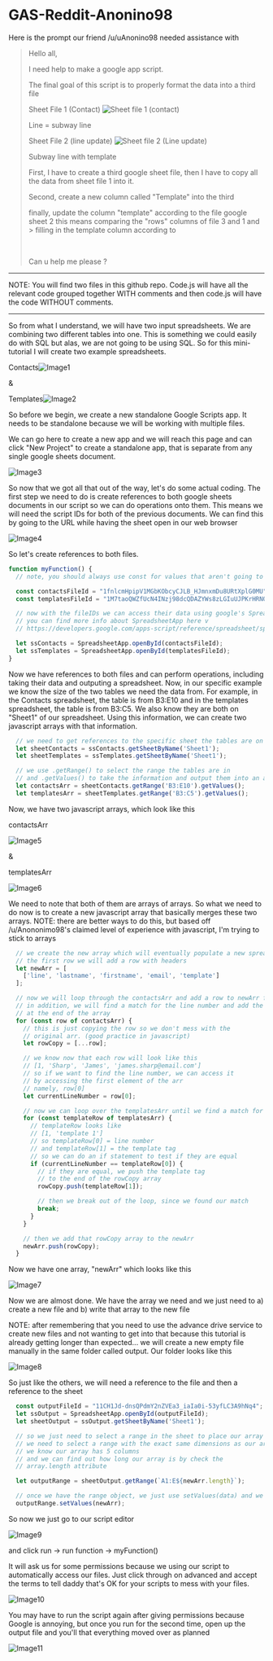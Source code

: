 # GAS-Reddit-Anonino98

Here is the prompt our friend /u/uAnonino98 needed assistance with
> 
> Hello all,
> 
> I need help to make a google app script.
> 
> The final goal of this script is to properly format the data into a third file
> 
> Sheet File 1 (Contact) ![Sheet file 1 (contact)](https://preview.redd.it/4daje3wtyr161.png?width=363&format=png&auto=webp&s=08fd3e78ad1cd61937744ab0c3bc506e5a2bca84)
> 
> Line = subway line
> 
> Sheet File 2 (line update) ![Sheet file 2 (Line update)](https://preview.redd.it/bj929918zr161.png?width=180&format=png&auto=webp&s=56a00ff02cc1010ae398535148e3629996515526)
> 
> Subway line with template
> 
> First, I have to create a third google sheet file, then I have to copy all the data from sheet file 1 into it.
> 
> Second, create a new column called "Template" into the third
> 
> finally, update the column "template" according to the file google sheet 2 this means comparing the "rows" columns of file 3 and 1 and > filling in the template column according to
> 
> ​
> 
> Can u help me please ?

----------------------------

NOTE: You will find two files in this github repo. Code.js will have all the relevant code grouped together WITH comments and then code.js will have the code WITHOUT comments.

----------------------------------


So from what I understand, we will have two input spreadsheets. We are combining two different tables into one. This is something we could easily do with SQL but alas, we are not going to be using SQL. So for this mini-tutorial I will create two example spreadsheets.

Contacts![Image1](/images/1.png)

&

Templates![Image2](/images/2.png)

So before we begin, we create a new standalone Google Scripts app. It needs to be standalone because we will be working with multiple files.

We can go here to create a new app and we will reach this page and can click "New Project" to create a standalone app, that is separate from any single google sheets document.

![Image3](/images/3.png)

So now that we got all that out of the way, let's do some actual coding. The first step we need to do is create references to both google sheets documents in our script so we can do operations onto them. This means we will need the script IDs for both of the previous documents. We can find this by going to the URL while having the sheet open in our web browser

![Image4](/images/4.png)

So let's create references to both files.

```javascript
function myFunction() {
  // note, you should always use const for values that aren't going to change

  const contactsFileId = "1fnlcmHpipV1MGbKObcyCJLB_HJmnxmDu8URtXplG0MU";
  const templatesFileId = "1M7taoQWZfUcN4INzj98dcQDAZYWs8zLGIuUJPKrHRNQ";

  // now with the fileIDs we can access their data using google's SpreadsheetApp object
  // you can find more info about SpreadsheetApp here v
  // https://developers.google.com/apps-script/reference/spreadsheet/spreadsheet-app

  let ssContacts = SpreadsheetApp.openById(contactsFileId);
  let ssTemplates = SpreadsheetApp.openById(templatesFileId);
}
```

Now we have references to both files and can perform operations, including taking their data and outputing a spreadsheet. Now, in our specific example we know the size of the two tables we need the data from. For example, in the Contacts spreadsheet, the table is from B3:E10 and in the templates spreadsheet, the table is from B3:C5. We also know they are both on "Sheet1" of our spreadsheet. Using this information, we can create two javascript arrays with that information.

```javascript
  // we need to get references to the specific sheet the tables are on
  let sheetContacts = ssContacts.getSheetByName('Sheet1');
  let sheetTemplates = ssTemplates.getSheetByName('Sheet1');

  // we use .getRange() to select the range the tables are in
  // and .getValues() to take the information and output them into an array we can work with
  let contactsArr = sheetContacts.getRange('B3:E10').getValues();
  let templatesArr = sheetTemplates.getRange('B3:C5').getValues();
```

Now, we have two javascript arrays, which look like this

contactsArr

![Image5](/images/5.png)

&

templatesArr

![Image6](/images/6.png)

We need to note that both of them are arrays of arrays. So what we need to do now is to create a new javascript array that basically merges these two arrays. NOTE: there are better ways to do this, but based off /u/Anononimo98's claimed level of experience with javascript, I'm trying to stick to arrays

```javascript
  // we create the new array which will eventually populate a new spreadsheet
  // the first row we will add a row with headers
  let newArr = [
    ['line', 'lastname', 'firstname', 'email', 'template']
  ];

  // now we will loop through the contactsArr and add a row to newArr for every row in contactsArr
  // in addition, we will find a match for the line number and add the appropriate template tag
  // at the end of the array
  for (const row of contactsArr) {
    // this is just copying the row so we don't mess with the 
    // original arr. (good practice in javascript)
    let rowCopy = [...row];

    // we know now that each row will look like this
    // [1, 'Sharp', 'James', 'james.sharp@email.com']
    // so if we want to find the line number, we can access it
    // by accessing the first element of the arr
    // namely, row[0]
    let currentLineNumber = row[0];

    // now we can loop over the templatesArr until we find a match for the line number
    for (const templateRow of templatesArr) {
      // templateRow looks like
      // [1, 'template 1']
      // so templateRow[0] = line number
      // and templateRow[1] = the template tag
      // so we can do an if statement to test if they are equal
      if (currentLineNumber == templateRow[0]) {
        // if they are equal, we push the template tag
        // to the end of the rowCopy array
        rowCopy.push(templateRow[1]);

        // then we break out of the loop, since we found our match
        break;
      }
    }

    // then we add that rowCopy array to the newArr
    newArr.push(rowCopy);
  }
```

Now we have one array, "newArr" which looks like this

![Image7](/images/7.png)

Now we are almost done. We have the array we need and we just need to a) create a new file and b) write that array to the new file

NOTE: after remembering that you need to use the advance drive service to create new files and not wanting to get into that because this tutorial is already getting longer than expected... we will create a new empty file manually in the same folder called output. Our folder looks like this

![Image8](/images/8.png)

So just like the others, we will need a reference to the file and then a reference to the sheet

```javascript
  const outputFileId = "11CH1Jd-dnsQPdmY2nZVEa3_iaIa0i-53yfLC3A9hNq4";
  let ssOutput = SpreadsheetApp.openById(outputFileId);
  let sheetOutput = ssOutput.getSheetByName('Sheet1');

  // so we just need to select a range in the sheet to place our array data
  // we need to select a range with the exact same dimensions as our array
  // we know our array has 5 columns
  // and we can find out how long our array is by check the
  // array.length attribute

  let outputRange = sheetOutput.getRange(`A1:E${newArr.length}`);

  // once we have the range object, we just use setValues(data) and we're done!
  outputRange.setValues(newArr);
```

So now we just go to our script editor

![Image9](/images/9.png)

and click run -> run function -> myFunction()

It will ask us for some permissions because we using our script to automatically access our files. Just click through on advanced and accept the terms to tell daddy that's OK for your scripts to mess with your files.

![Image10](/images/10.png)



You may have to run the script again after giving permissions because Google is annoying, but once you run for the second time, open up the output file and you'll that everything moved over as planned

![Image11](/images/11.png)